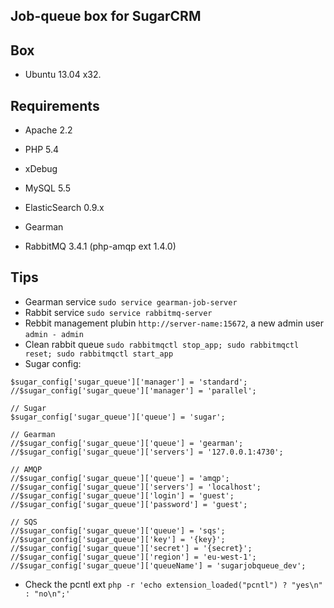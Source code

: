 ## Job-queue box for SugarCRM

## Box
* Ubuntu 13.04 x32.

## Requirements
* Apache 2.2
* PHP 5.4
* xDebug
* MySQL 5.5
* ElasticSearch 0.9.x

* Gearman
* RabbitMQ 3.4.1 (php-amqp ext 1.4.0)

## Tips
* Gearman service `sudo service gearman-job-server`
* Rabbit service `sudo service rabbitmq-server`
* Rebbit management plubin `http://server-name:15672`, a new admin user `admin - admin`
* Clean rabbit queue `sudo rabbitmqctl stop_app; sudo rabbitmqctl reset; sudo rabbitmqctl start_app`
* Sugar config:
```
$sugar_config['sugar_queue']['manager'] = 'standard';
//$sugar_config['sugar_queue']['manager'] = 'parallel';

// Sugar
$sugar_config['sugar_queue']['queue'] = 'sugar';

// Gearman
//$sugar_config['sugar_queue']['queue'] = 'gearman';
//$sugar_config['sugar_queue']['servers'] = '127.0.0.1:4730';

// AMQP
//$sugar_config['sugar_queue']['queue'] = 'amqp';
//$sugar_config['sugar_queue']['servers'] = 'localhost';
//$sugar_config['sugar_queue']['login'] = 'guest';
//$sugar_config['sugar_queue']['password'] = 'guest';

// SQS
//$sugar_config['sugar_queue']['queue'] = 'sqs';
//$sugar_config['sugar_queue']['key'] = '{key}';
//$sugar_config['sugar_queue']['secret'] = '{secret}';
//$sugar_config['sugar_queue']['region'] = 'eu-west-1';
//$sugar_config['sugar_queue']['queueName'] = 'sugarjobqueue_dev';
```
* Check the pcntl ext `php -r 'echo extension_loaded("pcntl") ? "yes\n" : "no\n";'`
